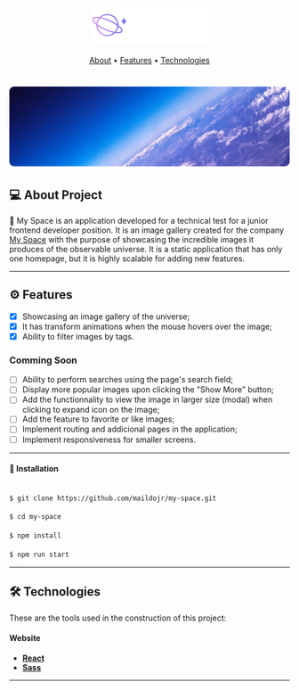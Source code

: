 <h4 align="center"> 
	<img alt="My Space" title="#MySpace" src="./src/components/Header/logo.png" />
</h4>
<p align="center">
 <a href="#-about-project">About</a> •
 <a href="#-features">Features</a> •
 <a href="#-tecnologias">Technologies</a>
</p>

<h1 align="center">
    <img alt="My Space" title="#MySpace" src="./src/pages/home/banner.png" />
</h1>

## 💻 About Project

🚀 My Space is an application developed for a technical test for a junior frontend developer position. It is an image gallery created for the company [My Space](https://www.myspace.com/) with the purpose of showcasing the incredible images it produces of the observable universe. It is a static application that has only one homepage, but it is highly scalable for adding new features.

---

## ⚙️ Features

- [x] Showcasing an image gallery of the universe;
- [x] It has transform animations when the mouse hovers over the image;
- [x] Ability to filter images by tags.

### Comming Soon

- [ ] Ability to perform searches using the page's search field;
- [ ] Display more popular images upon clicking the "Show More" button;
- [ ] Add the functionnality to view the image in larger size (modal) when clicking to expand icon on the image;
- [ ] Add the feature to favorite or like images;
- [ ] Implement routing and addicional pages in the application;
- [ ] Implement responsiveness for smaller screens.

---

#### 🧭 Installation

```bash

$ git clone https://github.com/maildojr/my-space.git

$ cd my-space

$ npm install

$ npm run start

```
---

## 🛠 Technologies

These are the tools used in the construction of this project:

#### **Website**

- **[React](https://reactjs.org/)**
- **[Sass](https://sass-lang.com/)**

---
